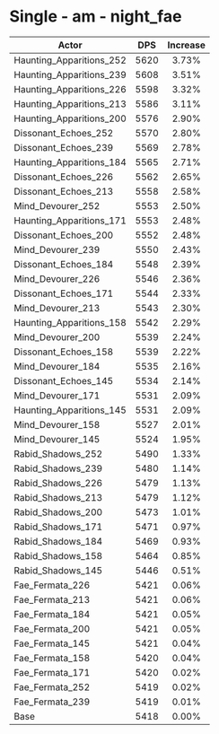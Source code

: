 # Single - am - night_fae
| Actor | DPS | Increase |
|---|:---:|:---:|
|Haunting_Apparitions_252|5620|3.73%|
|Haunting_Apparitions_239|5608|3.51%|
|Haunting_Apparitions_226|5598|3.32%|
|Haunting_Apparitions_213|5586|3.11%|
|Haunting_Apparitions_200|5576|2.90%|
|Dissonant_Echoes_252|5570|2.80%|
|Dissonant_Echoes_239|5569|2.78%|
|Haunting_Apparitions_184|5565|2.71%|
|Dissonant_Echoes_226|5562|2.65%|
|Dissonant_Echoes_213|5558|2.58%|
|Mind_Devourer_252|5553|2.50%|
|Haunting_Apparitions_171|5553|2.48%|
|Dissonant_Echoes_200|5552|2.48%|
|Mind_Devourer_239|5550|2.43%|
|Dissonant_Echoes_184|5548|2.39%|
|Mind_Devourer_226|5546|2.36%|
|Dissonant_Echoes_171|5544|2.33%|
|Mind_Devourer_213|5543|2.30%|
|Haunting_Apparitions_158|5542|2.29%|
|Mind_Devourer_200|5539|2.24%|
|Dissonant_Echoes_158|5539|2.22%|
|Mind_Devourer_184|5535|2.16%|
|Dissonant_Echoes_145|5534|2.14%|
|Mind_Devourer_171|5531|2.09%|
|Haunting_Apparitions_145|5531|2.09%|
|Mind_Devourer_158|5527|2.01%|
|Mind_Devourer_145|5524|1.95%|
|Rabid_Shadows_252|5490|1.33%|
|Rabid_Shadows_239|5480|1.14%|
|Rabid_Shadows_226|5479|1.13%|
|Rabid_Shadows_213|5479|1.12%|
|Rabid_Shadows_200|5473|1.01%|
|Rabid_Shadows_171|5471|0.97%|
|Rabid_Shadows_184|5469|0.93%|
|Rabid_Shadows_158|5464|0.85%|
|Rabid_Shadows_145|5446|0.51%|
|Fae_Fermata_226|5421|0.06%|
|Fae_Fermata_213|5421|0.06%|
|Fae_Fermata_184|5421|0.05%|
|Fae_Fermata_200|5421|0.05%|
|Fae_Fermata_145|5421|0.04%|
|Fae_Fermata_158|5420|0.04%|
|Fae_Fermata_171|5420|0.02%|
|Fae_Fermata_252|5419|0.02%|
|Fae_Fermata_239|5419|0.01%|
|Base|5418|0.00%|
